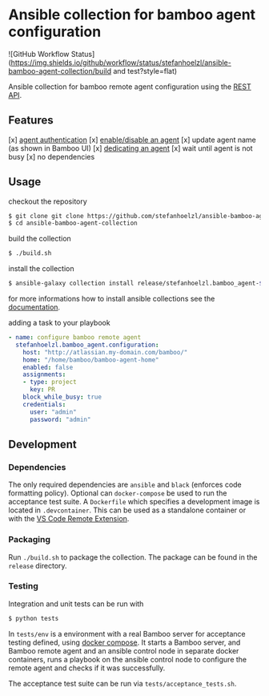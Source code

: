 # Ansible collection for bamboo agent configuration
![GitHub Workflow Status](https://img.shields.io/github/workflow/status/stefanhoelzl/ansible-bamboo-agent-collection/build and test?style=flat)

Ansible collection for bamboo remote agent configuration 
using the [REST API](https://docs.atlassian.com/atlassian-bamboo/REST/6.9.2).

## Features
[x] [agent authentication](https://confluence.atlassian.com/bamboo/agent-authentication-289277196.html)
[x] [enable/disable an agent](https://confluence.atlassian.com/bamboo/disabling-or-deleting-an-agent-289277174.html)
[x] update agent name (as shown in Bamboo UI)
[x] [dedicating an agent](https://confluence.atlassian.com/bamboo/dedicating-an-agent-629015108.html)
[x] wait until agent is not busy
[x] no dependencies

## Usage
checkout the repository
```bash
$ git clone git clone https://github.com/stefanhoelzl/ansible-bamboo-agent-collection.git
$ cd ansible-bamboo-agent-collection
```

build the collection
```bash
$ ./build.sh
```

install the collection
```bash
$ ansible-galaxy collection install release/stefanhoelzl.bamboo_agent-${VERSION}.tar.gz
```

for more informations how to install ansible collections see the [documentation](https://docs.ansible.com/ansible/latest/user_guide/collections_using.html#installing-collections-with-ansible-galaxy).

adding a task to your playbook
```yaml
- name: configure bamboo remote agent
  stefanhoelzl.bamboo_agent.configuration:
    host: "http://atlassian.my-domain.com/bamboo/"
    home: "/home/bamboo/bamboo-agent-home"
    enabled: false
    assignments:
    - type: project
      key: PR
    block_while_busy: true
    credentials:
      user: "admin"
      password: "admin"
```

## Development
### Dependencies
The only required dependencies are `ansible` and `black` (enforces code formatting policy).
Optional can `docker-compose` be used to run the acceptance test suite.
A `Dockerfile` which specifies a development image is located in `.devcontainer`.
This can be used as a standalone container or with the [VS Code Remote Extension](https://code.visualstudio.com/docs/remote/remote-overview).

### Packaging
Run `./build.sh` to package the collection. The package can be found in the `release` directory.

### Testing
Integration and unit tests can be run with
```bash
$ python tests
```

In `tests/env` is a environment with a real Bamboo server for acceptance testing defined,
using [docker compose](https://docs.docker.com/compose/).
It starts a Bamboo server, and Bamboo remote agent and an ansible control node in separate docker containers, 
runs a playbook on the ansible control node to configure the remote agent and checks if it was successfully.

The acceptance test suite can be run via `tests/acceptance_tests.sh`.
